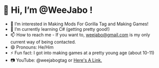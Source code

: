 # 👋 Hi, I’m @WeeJabo !
- 👀 I’m interested in Making Mods For Gorilla Tag and Making Games!
- 🌱 I’m currently learning C# (getting pretty good!)
- 📫 How to reach me - If you want to, weejabo@gmail.com is my only current way of being contacted.
- 😄 Pronouns: He/Him
- ⚡ Fun fact: I got into making games at a pretty young age (about 10-11)
-  📷 YouTube: @weejabogtag or [Here's A Link.](https://www.youtube.com/@weejabogtag)

<!---
WeeJabo/WeeJabo is a ✨ special ✨ repository because its `README.md` (this file) appears on your GitHub profile.
You can click the Preview link to take a look at your changes.
--->
